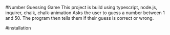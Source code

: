 #Number Guessing Game
This project is build using typescript, node.js, inquirer, chalk, chalk-animation
Asks the user to guess a number between 1 and 50. The program then tells them if their guess is correct or wrong.

#installation
